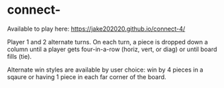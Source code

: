 # connect-

Available to play here: https://jake202020.github.io/connect-4/

Player 1 and 2 alternate turns. On each turn, a piece is dropped down a column until a player gets four-in-a-row (horiz, vert, or diag) or until board fills (tie).

Alternate win styles are available by user choice: win by 4 pieces in a sqaure or having 1 piece in each far corner of the board.
